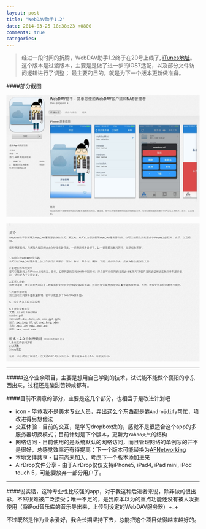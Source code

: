 ```yaml
---
layout: post
title: "WebDAV助手1.2"
date: 2014-03-25 18:38:23 +0800
comments: true
categories: 
---
```

>经过一段时间的折腾，WebDAV助手1.2终于在20号上线了, [iTunes地址](https://itunes.apple.com/cn/app/webdav-zhu-shou-jian-dan-fang/id659323471?mt=8)。 这个版本是过渡版本，主要是是做了进一步的iOS7适配，以及部分文件访问逻辑进行了调整； 最主要的目的，就是为下一个版本更新做准备。<!--more-->


####部分截图

![summary](/images/2014-03-25-01.png)

![update](/images/2014-03-25-02.png)


----------------

#####这个业余项目，主要是想用自己学到的技术，试试能不能做个襄阳的小东西出来。过程还是酸甜苦辣咸都有。

####目前不满意的部分，主要是这几个部分，也相当于是改进计划吧
* icon -  毕竟我不是美术专业人员，弄出这么个东西都是靠`Androidify`帮忙，项改进得另想他法
* 交互体验  -  目前的交互，是学习dropbox做的，感觉不是很适合这个app的多服务器切换模式；目前计划是下个版本，更新为`Yahoo天气`的结构
* 网络访问 - 目前使用的是系统默认的网络访问，而且管理网络的单例写的并不是很好，总感觉效率还有待提高；下一个版本可能替换为[AFNetworking](https://github.com/AFNetworking/AFNetworking)
* 本地文件共享 - 目前尚未加入，考虑下一个版本添加进来
* AirDrop文件分享 - 由于AirDrop仅仅支持iPhone5, iPad4, iPad mini, iPod touch 5，可能要放弃一部分用户了。

----------

####说实话，这种专业性比较强的app，对于我这种后进者来说，除非做的很出彩，不然很难被广泛接受；唯一不足的，是我原本以为的重点功能还没有被人发掘使用（将iPod音乐库的音乐导出来，上传到设定的WebDAV服务器）+_+ 

不过既然是作为业余爱好，我会长期坚持下去，总能把这个项目做得越来越好的。



